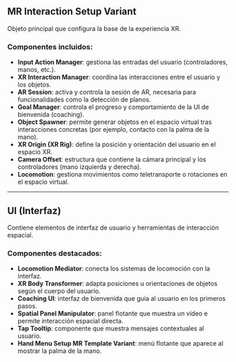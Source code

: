## MR Interaction Setup Variant

Objeto principal que configura la base de la experiencia XR.

### Componentes incluidos:
- **Input Action Manager**: gestiona las entradas del usuario (controladores, manos, etc.).
- **XR Interaction Manager**: coordina las interacciones entre el usuario y los objetos.
- **AR Session**: activa y controla la sesión de AR, necesaria para funcionalidades como la detección de planos.
- **Goal Manager**: controla el progreso y comportamiento de la UI de bienvenida (coaching).
- **Object Spawner**: permite generar objetos en el espacio virtual tras interacciones concretas (por ejemplo, contacto con la palma de la mano).
- **XR Origin (XR Rig)**: define la posición y orientación del usuario en el espacio XR.
- **Camera Offset**: estructura que contiene la cámara principal y los controladores (mano izquierda y derecha).
- **Locomotion**: gestiona movimientos como teletransporte o rotaciones en el espacio virtual.

---

## UI (Interfaz)

Contiene elementos de interfaz de usuario y herramientas de interacción espacial.

### Componentes destacados:
- **Locomotion Mediator**: conecta los sistemas de locomoción con la interfaz.
- **XR Body Transformer**: adapta posiciones u orientaciones de objetos según el cuerpo del usuario.
- **Coaching UI**: interfaz de bienvenida que guía al usuario en los primeros pasos.
- **Spatial Panel Manipulator**: panel flotante que muestra un vídeo e permite interacción espacial directa.
- **Tap Tooltip**: componente que muestra mensajes contextuales al usuario.
- **Hand Menu Setup MR Template Variant**: menú flotante que aparece al mostrar la palma de la mano.